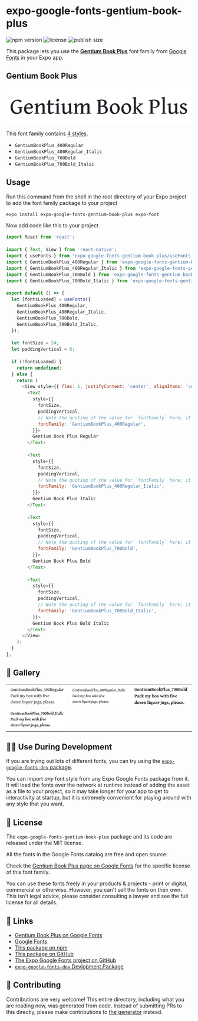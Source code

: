 # expo-google-fonts-gentium-book-plus

![npm version](https://flat.badgen.net/npm/v/expo-google-fonts-gentium-book-plus)
![license](https://flat.badgen.net/github/license/expo/google-fonts)
![publish size](https://flat.badgen.net/packagephobia/install/expo-google-fonts-gentium-book-plus)

This package lets you use the [**Gentium Book Plus**](https://fonts.google.com/specimen/Gentium+Book+Plus) font family from [Google Fonts](https://fonts.google.com/) in your Expo app.

## Gentium Book Plus

![Gentium Book Plus](./font-family.png)

This font family contains [4 styles](#-gallery).

- `GentiumBookPlus_400Regular`
- `GentiumBookPlus_400Regular_Italic`
- `GentiumBookPlus_700Bold`
- `GentiumBookPlus_700Bold_Italic`

## Usage

Run this command from the shell in the root directory of your Expo project to add the font family package to your project
```sh
expo install expo-google-fonts-gentium-book-plus expo-font
```

Now add code like this to your project
```js
import React from 'react';

import { Text, View } from 'react-native';
import { useFonts } from 'expo-google-fonts-gentium-book-plus/useFonts';
import { GentiumBookPlus_400Regular } from 'expo-google-fonts-gentium-book-plus/400Regular';
import { GentiumBookPlus_400Regular_Italic } from 'expo-google-fonts-gentium-book-plus/400Regular_Italic';
import { GentiumBookPlus_700Bold } from 'expo-google-fonts-gentium-book-plus/700Bold';
import { GentiumBookPlus_700Bold_Italic } from 'expo-google-fonts-gentium-book-plus/700Bold_Italic';

export default () => {
  let [fontsLoaded] = useFonts({
    GentiumBookPlus_400Regular,
    GentiumBookPlus_400Regular_Italic,
    GentiumBookPlus_700Bold,
    GentiumBookPlus_700Bold_Italic,
  });

  let fontSize = 24;
  let paddingVertical = 6;

  if (!fontsLoaded) {
    return undefined;
  } else {
    return (
      <View style={{ flex: 1, justifyContent: 'center', alignItems: 'center' }}>
        <Text
          style={{
            fontSize,
            paddingVertical,
            // Note the quoting of the value for `fontFamily` here; it expects a string!
            fontFamily: 'GentiumBookPlus_400Regular',
          }}>
          Gentium Book Plus Regular
        </Text>

        <Text
          style={{
            fontSize,
            paddingVertical,
            // Note the quoting of the value for `fontFamily` here; it expects a string!
            fontFamily: 'GentiumBookPlus_400Regular_Italic',
          }}>
          Gentium Book Plus Italic
        </Text>

        <Text
          style={{
            fontSize,
            paddingVertical,
            // Note the quoting of the value for `fontFamily` here; it expects a string!
            fontFamily: 'GentiumBookPlus_700Bold',
          }}>
          Gentium Book Plus Bold
        </Text>

        <Text
          style={{
            fontSize,
            paddingVertical,
            // Note the quoting of the value for `fontFamily` here; it expects a string!
            fontFamily: 'GentiumBookPlus_700Bold_Italic',
          }}>
          Gentium Book Plus Bold Italic
        </Text>
      </View>
    );
  }
};

```

## 🔡 Gallery


||||
|-|-|-|
|![GentiumBookPlus_400Regular](.//400Regular/GentiumBookPlus_400Regular.ttf.png)|![GentiumBookPlus_400Regular_Italic](.//400Regular_Italic/GentiumBookPlus_400Regular_Italic.ttf.png)|![GentiumBookPlus_700Bold](.//700Bold/GentiumBookPlus_700Bold.ttf.png)||
|![GentiumBookPlus_700Bold_Italic](.//700Bold_Italic/GentiumBookPlus_700Bold_Italic.ttf.png)||||


## 👩‍💻 Use During Development

If you are trying out lots of different fonts, you can try using the [`expo-google-fonts-dev` package](https://github.com/freeboub/google-fonts/tree/master/font-packages/dev#readme).

You can import *any* font style from any Expo Google Fonts package from it. It will load the fonts
over the network at runtime instead of adding the asset as a file to your project, so it may take longer
for your app to get to interactivity at startup, but it is extremely convenient
for playing around with any style that you want.

## 📖 License

The `expo-google-fonts-gentium-book-plus` package and its code are released under the MIT license.

All the fonts in the Google Fonts catalog are free and open source.

Check the [Gentium Book Plus page on Google Fonts](https://fonts.google.com/specimen/Gentium+Book+Plus) for the specific license of this font family.

You can use these fonts freely in your products & projects - print or digital, commercial or otherwise. However, you can't sell the fonts on their own. This isn't legal advice, please consider consulting a lawyer and see the full license for all details.

## 🔗 Links

- [Gentium Book Plus on Google Fonts](https://fonts.google.com/specimen/Gentium+Book+Plus)
- [Google Fonts](https://fonts.google.com/)
- [This package on npm](https://www.npmjs.com/package/expo-google-fonts-gentium-book-plus)
- [This package on GitHub](https://github.com/freeboub/google-fonts/tree/master/font-packages/gentium-book-plus)
- [The Expo Google Fonts project on GitHub](https://github.com/freeboub/google-fonts)
- [`expo-google-fonts-dev` Devlopment Package](https://github.com/freeboub/google-fonts/tree/master/font-packages/dev)

## 🤝 Contributing

Contributions are very welcome! This entire directory, including what you are reading now, was generated from code. Instead of submitting PRs to this directly, please make contributions to [the generator](https://github.com/freeboub/google-fonts/tree/master/packages/generator) instead.
